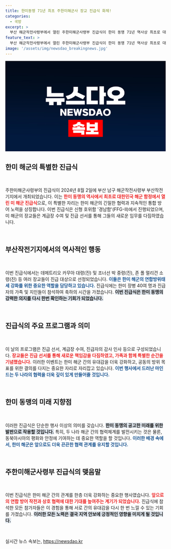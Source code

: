 ```yaml
---
title: 한미동맹 71년 최초 주한미해군사 장교 진급식 화제!
categories:
  - 국방
excerpt: >
  부산 해군작전사령부에서 열린 주한미해군사령부 진급식이 한미 동맹 71년 역사상 최초로 대한민국 해군 함정에서 진행됐다. 새로운 이정표를 세운 이날, 미 장교들은 진급 선서를 하며 역사적인 순간을 공유했다.
feature_text: >
  부산 해군작전사령부에서 열린 주한미해군사령부 진급식이 한미 동맹 71년 역사상 최초로 대한민국 해군 함정에서 진행됐다. 새로운 이정표를 세운 이날, 미 장교들은 진급 선서를 하며 역사적인 순간을 공유했다.
image: '/assets/img/newsdao_breakingnews.jpg'
---
```


<p><img src="/assets/img/newsdao_breakingnews.jpg" alt="ontimetimes 속보" /></p>

<h2 data-ke-size="size26">한미 해군의 특별한 진급식</h2>

<p data-ke-size="size16">&nbsp;</p>

<p>주한미해군사령부의 진급식이 2024년 8월 2일에 부산 남구 해군작전사령부 부산작전기지에서 개최되었습니다. 이는 <b><span style="color: #ee2323;">한미 동맹의 역사에서 최초로 대한민국 해군 함정에서 열린 미 해군 진급식</span></b>으로, 이 특별한 자리는 한미 해군의 긴밀한 협력과 지속적인 통합 방어 노력을 상징합니다. 이번 진급식은 신형 호위함 '경남함'(FFG-Ⅱ)에서 진행되었으며, 미 해군의 장교들은 계급장 수여 및 진급 선서를 통해 그들의 새로운 임무를 다짐하였습니다.</p>

<p data-ke-size="size16">&nbsp;</p>

<h2 data-ke-size="size26">부산작전기지에서의 역사적인 행동</h2>

<p data-ke-size="size16">&nbsp;</p>

<p>이번 진급식에서는 데메트리오 카무아 대령(진) 및 조너선 박 중령(진), 존 폴 멀리건 소령(진) 등 여러 장교들이 진급 대상으로 선정되었습니다. <b><span style="color: #1a5490;">이들은 한미 해군의 연합방위태세 강화를 위한 중요한 역할을 담당하고 있습니다.</span></b> 진급식에는 한미 장병 40여 명과 진급자의 가족 및 지인들이 참석하여 축하의 시간을 가졌습니다. <b><span style="background-color: #21538527;">이번 진급식은 한미 동맹의 강력한 의지를 다시 한번 확인하는 기회가 되었습니다.</span></b></p>

<p data-ke-size="size16">&nbsp;</p>

<h2 data-ke-size="size26">진급식의 주요 프로그램과 의미</h2>

<p data-ke-size="size16">&nbsp;</p>

<p>이 날의 프로그램은 진급 선서, 계급장 수여, 진급자의 감사 인사 등으로 구성되었습니다. <b><span style="color: #ee2323;">장교들은 진급 선서를 통해 새로운 책임감을 다짐하였고, 가족과 함께 특별한 순간을 기념했습니다.</span></b> 이러한 이벤트는 한미 해군 간의 유대감을 더욱 강화하고, 공동의 방위 목표를 위한 결의를 다지는 중요한 자리로 자리잡고 있습니다. <b><span style="color: #1a5490;">이번 행사에서 드러난 마인드는 두 나라의 협력을 더욱 깊이 있게 만들어줄 것입니다.</span></b></p>

<p data-ke-size="size16">&nbsp;</p>

<h2 data-ke-size="size26">한미 동맹의 미래 지향점</h2>

<p data-ke-size="size16">&nbsp;</p>

<p>이러한 진급식은 단순한 행사 이상의 의미를 갖습니다. <b><span style="background-color: #21538527;">한미 동맹의 공고한 미래를 위한 발판으로 작용할 것입니다.</span></b> 특히, 두 나라 해군 간의 협력체계를 발전시키는 것은 물론, 동북아시아의 평화와 안정에 기여하는 데 중요한 역할을 할 것입니다. <b><span style="color: #1a5490;">이러한 배경 속에서, 한미 해군은 앞으로도 더욱 끈끈한 협력 관계를 유지할 것입니다.</span></b></p>

<p data-ke-size="size16">&nbsp;</p>

<h2 data-ke-size="size26">주한미해군사령부 진급식의 맺음말</h2>

<p data-ke-size="size16">&nbsp;</p>

<p>이번 진급식은 한미 해군 간의 관계를 한층 더욱 강화하는 중요한 행사였습니다. <b><span style="color: #ee2323;">앞으로의 연합 방어 작전과 상호 협력에 대한 기대를 높여주는 계기가 되었습니다.</span></b> 진급식에 참석한 모든 참가자들은 이 경험을 통해 서로 간의 유대감을 다시 한 번 느낄 수 있는 기회를 가졌습니다. <b><span style="background-color: #21538527;">이러한 모든 노력은 결국 지역 안보에 긍정적인 영향을 미치게 될 것입니다.</span></b> </p>

<p data-ke-size="size16">&nbsp;</p>
실시간 뉴스 속보는, <a href="https://newsdao.kr" rel="dofollow">https://newsdao.kr</a>


